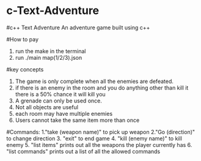 # c-Text-Adventure
#c++ Text Adventure
An adventure game built using c++

#How to pay
1. run the make in the terminal 
2. run ./main map(1/2/3).json

#key concepts
1. The game is only complete when all the enemies are defeated.
2. if there is an enemy in the room and you do anything other than kill it there is a 50% chance it will kill you
3. A grenade can only be used once.
4. Not all objects are useful
5. each room may have multiple enemies
6. Users cannot take the same item more than once



#Commands:
1."take (weapon name)" to pick up weapon
2."Go (direction)" to change direction
3. "exit" to end game 
4. "kill (enemy name)" to kill enemy
5. "list items" prints out all the weapons the player currently has
6. "list commands" prints out a list of all the allowed commands
